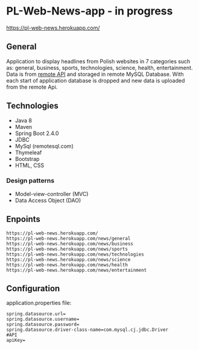 # PL-Web-News-app - in progress
https://pl-web-news.herokuapp.com/
## General
Application to display headlines from Polish websites in 7 categories such as: general, business, sports, technologies, science, health, entertainment. Data is from [remote API](https://newsapi.org/account) and storaged in remote MySQL Database. With each start of application database is dropped and new data is uploaded from the remote Api.
## Technologies
* Java 8
* Maven
* Spring Boot 2.4.0
* JDBC
* MySql (remotesql.com)
* Thymeleaf
* Bootstrap
* HTML, CSS
### Design patterns
* Model-view-controller (MVC)
* Data Access Object (DAO)
## Enpoints
```
https://pl-web-news.herokuapp.com/
https://pl-web-news.herokuapp.com/news/general
https://pl-web-news.herokuapp.com/news/business
https://pl-web-news.herokuapp.com/news/sports
https://pl-web-news.herokuapp.com/news/technologies
https://pl-web-news.herokuapp.com/news/science
https://pl-web-news.herokuapp.com/news/health
https://pl-web-news.herokuapp.com/news/entertainment
```
## Configuration
application.properties file:
```
spring.datasource.url=
spring.datasource.username=
spring.datasource.password=
spring.datasource.driver-class-name=com.mysql.cj.jdbc.Driver
#API
apiKey=
```
